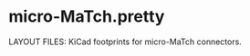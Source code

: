 
micro-MaTch.pretty
==================

LAYOUT FILES: KiCad footprints for micro-MaTch connectors.

